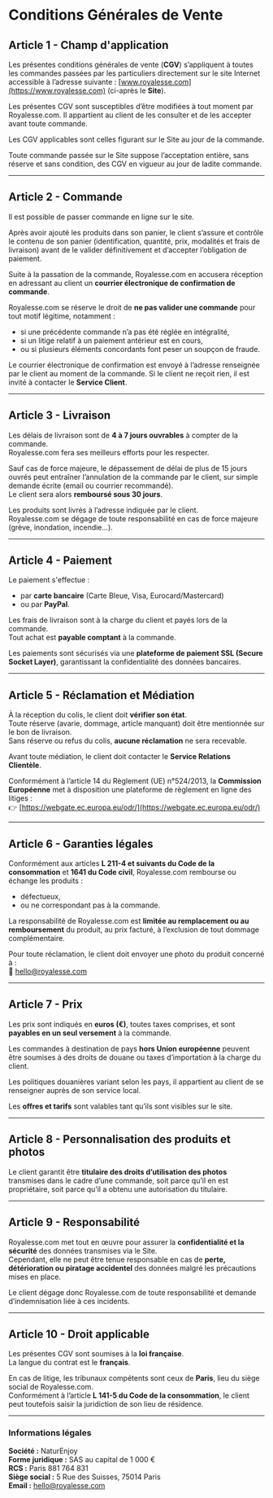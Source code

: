 # Conditions Générales de Vente

## Article 1 - Champ d'application

Les présentes conditions générales de vente (**CGV**) s’appliquent à toutes les commandes passées par les particuliers directement sur le site Internet accessible à l’adresse suivante : [www.royalesse.com](https://www.royalesse.com) (ci-après le **Site**).

Les présentes CGV sont susceptibles d’être modifiées à tout moment par Royalesse.com. Il appartient au client de les consulter et de les accepter avant toute commande.

Les CGV applicables sont celles figurant sur le Site au jour de la commande.

Toute commande passée sur le Site suppose l’acceptation entière, sans réserve et sans condition, des CGV en vigueur au jour de ladite commande.

---

## Article 2 - Commande

Il est possible de passer commande en ligne sur le site.

Après avoir ajouté les produits dans son panier, le client s’assure et contrôle le contenu de son panier (identification, quantité, prix, modalités et frais de livraison) avant de le valider définitivement et d’accepter l’obligation de paiement.

Suite à la passation de la commande, Royalesse.com en accusera réception en adressant au client un **courrier électronique de confirmation de commande**.

Royalesse.com se réserve le droit de **ne pas valider une commande** pour tout motif légitime, notamment :
- si une précédente commande n’a pas été réglée en intégralité,  
- si un litige relatif à un paiement antérieur est en cours,  
- ou si plusieurs éléments concordants font peser un soupçon de fraude.

Le courrier électronique de confirmation est envoyé à l’adresse renseignée par le client au moment de la commande. Si le client ne reçoit rien, il est invité à contacter le **Service Client**.

---

## Article 3 - Livraison

Les délais de livraison sont de **4 à 7 jours ouvrables** à compter de la commande.  
Royalesse.com fera ses meilleurs efforts pour les respecter.

Sauf cas de force majeure, le dépassement de délai de plus de 15 jours ouvrés peut entraîner l’annulation de la commande par le client, sur simple demande écrite (email ou courrier recommandé).  
Le client sera alors **remboursé sous 30 jours**.

Les produits sont livrés à l’adresse indiquée par le client.  
Royalesse.com se dégage de toute responsabilité en cas de force majeure (grève, inondation, incendie...).

---

## Article 4 - Paiement

Le paiement s'effectue :
- par **carte bancaire** (Carte Bleue, Visa, Eurocard/Mastercard)
- ou par **PayPal**.

Les frais de livraison sont à la charge du client et payés lors de la commande.  
Tout achat est **payable comptant** à la commande.

Les paiements sont sécurisés via une **plateforme de paiement SSL (Secure Socket Layer)**, garantissant la confidentialité des données bancaires.

---

## Article 5 - Réclamation et Médiation

À la réception du colis, le client doit **vérifier son état**.  
Toute réserve (avarie, dommage, article manquant) doit être mentionnée sur le bon de livraison.  
Sans réserve ou refus du colis, **aucune réclamation** ne sera recevable.

Avant toute médiation, le client doit contacter le **Service Relations Clientèle**.

Conformément à l’article 14 du Règlement (UE) n°524/2013, la **Commission Européenne** met à disposition une plateforme de règlement en ligne des litiges :  
👉 [https://webgate.ec.europa.eu/odr/](https://webgate.ec.europa.eu/odr/)

---

## Article 6 - Garanties légales

Conformément aux articles **L 211-4 et suivants du Code de la consommation** et **1641 du Code civil**, Royalesse.com rembourse ou échange les produits :
- défectueux,  
- ou ne correspondant pas à la commande.

La responsabilité de Royalesse.com est **limitée au remplacement ou au remboursement** du produit, au prix facturé, à l’exclusion de tout dommage complémentaire.

Pour toute réclamation, le client doit envoyer une photo du produit concerné à :  
📧 [hello@royalesse.com](mailto:hello@royalesse.com)

---

## Article 7 - Prix

Les prix sont indiqués en **euros (€)**, toutes taxes comprises, et sont **payables en un seul versement** à la commande.

Les commandes à destination de pays **hors Union européenne** peuvent être soumises à des droits de douane ou taxes d’importation à la charge du client.

Les politiques douanières variant selon les pays, il appartient au client de se renseigner auprès de son service local.

Les **offres et tarifs** sont valables tant qu’ils sont visibles sur le site.

---

## Article 8 - Personnalisation des produits et photos

Le client garantit être **titulaire des droits d’utilisation des photos** transmises dans le cadre d’une commande, soit parce qu’il en est propriétaire, soit parce qu’il a obtenu une autorisation du titulaire.

---

## Article 9 - Responsabilité

Royalesse.com met tout en œuvre pour assurer la **confidentialité et la sécurité** des données transmises via le Site.  
Cependant, elle ne peut être tenue responsable en cas de **perte, détérioration ou piratage accidentel** des données malgré les précautions mises en place.

Le client dégage donc Royalesse.com de toute responsabilité et demande d’indemnisation liée à ces incidents.

---

## Article 10 - Droit applicable

Les présentes CGV sont soumises à la **loi française**.  
La langue du contrat est le **français**.

En cas de litige, les tribunaux compétents sont ceux de **Paris**, lieu du siège social de Royalesse.com.  
Conformément à l’article **L 141-5 du Code de la consommation**, le client peut toutefois saisir la juridiction de son lieu de résidence.

---

### Informations légales

**Société :** NaturEnjoy  
**Forme juridique :** SAS au capital de 1 000 €  
**RCS :** Paris 881 764 831  
**Siège social :** 5 Rue des Suisses, 75014 Paris  
**Email :** [hello@royalesse.com](mailto:hello@royalesse.com)
